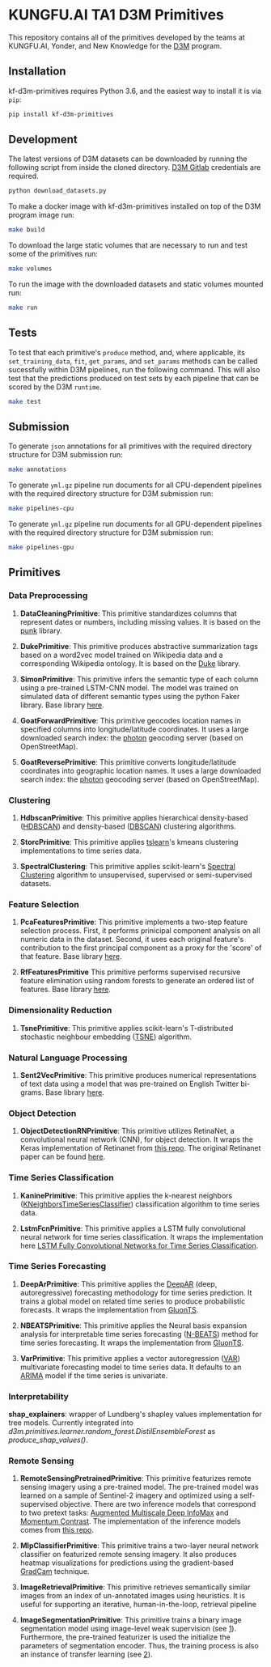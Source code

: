 # KUNGFU.AI TA1 D3M Primitives

This repository contains all of the primitives developed by the teams at KUNGFU.AI, Yonder, and New Knowledge for the [D3M](https://www.darpa.mil/program/data-driven-discovery-of-models) program. 

## Installation

kf-d3m-primitives requires Python 3.6, and the easiest
way to install it is via `pip`:

```bash
pip install kf-d3m-primitives
```

## Development

The latest versions of D3M datasets can be downloaded by running the following script from inside the cloned directory. [D3M Gitlab](https://gitlab.com/datadrivendiscovery/d3m) credentials are required. 

```bash
python download_datasets.py
```

To make a docker image with kf-d3m-primitives installed on top of the D3M program image run:

```bash
make build
```

To download the large static volumes that are necessary to run and test some of the primitives run:

```bash
make volumes
```

To run the image with the downloaded datasets and static volumes mounted run:

```bash
make run
```

## Tests

To test that each primitive's `produce` method, and, where applicable, its `set_training_data`, `fit`, `get_params`, and `set_params` methods can be called sucessfully within D3M pipelines, run the following command. This will also test that the predictions produced on test sets by each pipeline that can be scored by the D3M `runtime`. 

```bash
make test
```

## Submission

To generate `json` annotations for all primitives with the required directory structure for D3M submission run:

```bash
make annotations
```

To generate `yml.gz` pipeline run documents for all CPU-dependent pipelines with the required directory structure for D3M submission run:

```bash
make pipelines-cpu
```

To generate `yml.gz` pipeline run documents for all GPU-dependent pipelines with the required directory structure for D3M submission run:

```bash
make pipelines-gpu
```

## Primitives

### Data Preprocessing

1. **DataCleaningPrimitive**: This primitive standardizes columns that represent dates or numbers, including missing values. It is based on the [punk](https://github.com/NewKnowledge/punk) library.

2. **DukePrimitive**: This primitive produces abstractive summarization tags based on a word2vec model trained on Wikipedia data and a corresponding Wikipedia ontology. It is based on the [Duke](https://github.com/uncharted-distil/duke) library.

3. **SimonPrimitive**: This primitive infers the semantic type of each column using a pre-trained LSTM-CNN model. The model was trained on simulated data of different semantic types using the python Faker library. Base library [here](https://github.com/uncharted-distil/simon).

4. **GoatForwardPrimitive**: This primitive geocodes location names in specified columns into longitude/latitude coordinates. It uses a large downloaded search index: the [photon](https://github.com/komoot/photon) geocoding server (based on OpenStreetMap).

5. **GoatReversePrimitive**: This primitive converts longitude/latitude coordinates into geographic location names. It uses a large downloaded search index: the [photon](https://github.com/komoot/photon) geocoding server (based on OpenStreetMap).

### Clustering

1. **HdbscanPrimitive**: This primitive applies hierarchical density-based ([HDBSCAN](https://hdbscan.readthedocs.io/en/latest/index.html)) and density-based ([DBSCAN](https://scikit-learn.org/stable/modules/generated/sklearn.cluster.DBSCAN.html)) clustering algorithms.

2. **StorcPrimitive**: This primitive applies [tslearn](https://tslearn.readthedocs.io/en/stable/index.html)'s kmeans clustering implementations to time series data.

3. **SpectralClustering**: This primitive applies scikit-learn's [Spectral Clustering](https://scikit-learn.org/stable/modules/generated/sklearn.cluster.SpectralClustering.html) algorithm to unsupervised, supervised or semi-supervised datasets. 

### Feature Selection

1. **PcaFeaturesPrimitive**: This primitive implements a two-step feature selection process. First, it performs prinicipal component analysis on all numeric data in the dataset. Second, it uses each original feature's contribution to the first principal component as a proxy for the 'score' of that feature. Base library [here](https://github.com/NewKnowledge/punk).

2. **RfFeaturesPrimitive** This primitive performs supervised recursive feature elimination using random forests to generate an ordered list of features. Base library [here](https://github.com/NewKnowledge/punk).

### Dimensionality Reduction

1. **TsnePrimitive**: This primitive applies scikit-learn's T-distributed stochastic neighbour embedding ([TSNE](https://scikit-learn.org/stable/modules/generated/sklearn.manifold.TSNE.html)) algorithm.

### Natural Language Processing

1. **Sent2VecPrimitive**: This primitive produces numerical representations of text data using a model that was pre-trained on English Twitter bi-grams. Base library [here](https://github.com/uncharted-distil/nk-sent2vec).

### Object Detection

1. **ObjectDetectionRNPrimitive**: This primitive utilizes RetinaNet, a convolutional neural network (CNN), for object detection. It wraps the Keras implementation of Retinanet from [this repo](https://github.com/fizyr/keras-retinanet). The original Retinanet paper can be found [here](https://arxiv.org/abs/1708.02002).  

### Time Series Classification

1. **KaninePrimitive**: This primitive applies the k-nearest neighbors ([KNeighborsTimeSeriesClassifier](https://tslearn.readthedocs.io/en/latest/gen_modules/neighbors/tslearn.neighbors.KNeighborsTimeSeriesClassifier.html#tslearn.neighbors.KNeighborsTimeSeriesClassifier)) classification algorithm to time series data.

2. **LstmFcnPrimitive**: This primitive applies a LSTM fully convolutional neural network for time series classification. It wraps the implementation here [LSTM Fully Convolutional Networks for Time Series Classification](https://github.com/houshd/LSTM-FCN).

### Time Series Forecasting

1. **DeepArPrimitive**: This primitive applies the [DeepAR](https://arxiv.org/abs/1704.04110) (deep, autoregressive) forecasting methodology for time series prediction. It trains a global model on related time series to produce probabilistic forecasts. It wraps the implementation from [GluonTS](https://github.com/awslabs/gluon-ts).

2. **NBEATSPrimitive**: This primitive applies the Neural basis expansion analysis for interpretable time
series forecasting ([N-BEATS](https://arxiv.org/abs/1905.10437)) method for time series forecasting. It wraps the implementation from [GluonTS](https://github.com/awslabs/gluon-ts).

3. **VarPrimitive**: This primitive applies a vector autoregression ([VAR](https://www.statsmodels.org/dev/vector_ar.html)) multivariate forecasting model to time series data. It defaults to an [ARIMA](http://alkaline-ml.com/pmdarima/0.9.0/modules/generated/pyramid.arima.auto_arima.html) model if the time series is univariate. 

### Interpretability

**shap_explainers**: wrapper of Lundberg's shapley values implementation for tree models. Currently integrated into *d3m.primitives.learner.random_forest.DistilEnsembleForest* as *produce_shap_values()*.

### Remote Sensing

1. **RemoteSensingPretrainedPrimitive**: This primitive featurizes remote sensing imagery using a pre-trained model. The pre-trained model was learned on a sample of Sentinel-2 imagery and optimized using a self-supervised objective. There are two inference models that correspond to two pretext tasks: [Augmented Multiscale Deep InfoMax](https://arxiv.org/abs/1906.00910) and [Momentum Contrast](https://arxiv.org/abs/1911.05722). The implementation of the inference models comes from [this repo](git+https://github.com/cfld/rs_pretrained#egg=rsp).

2. **MlpClassifierPrimitive**: This primitive trains a two-layer neural network classifier on featurized remote sensing imagery. It also produces heatmap visualizations for predictions using the gradient-based [GradCam](https://arxiv.org/pdf/1610.02391v1.pdf) technique. 

3. **ImageRetrievalPrimitive**: This primitive retrieves semantically similar images from an index of un-annotated images using heuristics. It is useful for supporting an iterative, human-in-the-loop, retrieval pipeline

4. **ImageSegmentationPrimitive**: This primitive trains a binary image segmentation model using image-level weak supervision (see [1](https://www.mdpi.com/2072-4292/12/2/207/htm)). Furthermore, the pre-trained featurizer is used the initialize the parameters of segmentation encoder. Thus, the training process is also an instance of transfer learning (see [2](https://arxiv.org/pdf/2003.02899.pdf)). 




